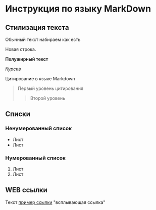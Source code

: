 # Инструкция по языку MarkDown

## Стилизация текста

Обычный текст набираем как есть

Новая строка.

**Полужирный текст**

*Курсив*

Цитирование в языке Markdown
>Первый уровень цитирования
>>Второй уровень

## Списки
### Ненумерованный список
* Лист
* Лист

### Нумерованный список
1. Лист
2. Лист

## WEB ссылки
Текст [пример ссылки](http.example.com) "всплывающая ссылка"
